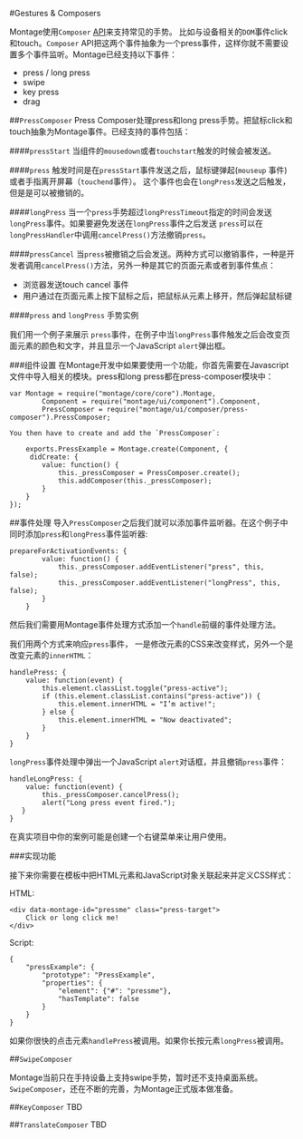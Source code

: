#Gestures & Composers

Montage使用`Composer` [API](https://github.com/montagejs/montage/tree/master/composer)来支持常见的手势。 比如与设备相关的`DOM`事件click和touch。`Composer` API把这两个事件抽象为一个press事件，这样你就不需要设置多个事件监听。Montage已经支持以下事件：

* press / long press
* swipe
* key press
* drag

##`PressComposer`
Press Composer处理press和long press手势。把鼠标click和touch抽象为Montage事件。已经支持的事件包括：

####`pressStart`
当组件的`mousedown`或者`touchstart`触发的时候会被发送。

####`press`
触发时间是在`pressStart`事件发送之后，鼠标键弹起(`mouseup` 事件) 或者手指离开屏幕（`touchend`事件）。 这个事件也会在`longPress`发送之后触发，但是是可以被撤销的。

####`longPress`
当一个`press`手势超过`longPressTimeout`指定的时间会发送 `longPress`事件。如果要避免发送在`longPress`事件之后发送 `press`可以在`longPressHandler`中调用`cancelPress()`方法撤销`press`。

####`pressCancel`
当`press`被撤销之后会发送。两种方式可以撤销事件，一种是开发者调用`cancelPress()`方法，另外一种是其它的页面元素或者到事件焦点：

* 浏览器发送touch cancel 事件
* 用户通过在页面元素上按下鼠标之后，把鼠标从元素上移开，然后弹起鼠标键

####`press` and `longPress` 手势实例

我们用一个例子来展示 `press`事件，在例子中当`longPress`事件触发之后会改变页面元素的颜色和文字，并且显示一个JavaScript `alert`弹出框。

###组件设置
在Montage开发中如果要使用一个功能，你首先需要在Javascript文件中导入相关的模块。press和long press都在press-composer模块中：

	var Montage = require("montage/core/core").Montage,
		    Component = require("montage/ui/component").Component,
		    PressComposer = require("montage/ui/composer/press-composer").PressComposer;

	You then have to create and add the `PressComposer`:

		exports.PressExample = Montage.create(Component, {
	     didCreate: {
	        value: function() {
	            this._pressComposer = PressComposer.create();
	            this.addComposer(this._pressComposer);
	        }
	    }
	});
	
##事件处理
导入`PressComposer`之后我们就可以添加事件监听器。在这个例子中同时添加`press`和`longPress`事件监听器:

	prepareForActivationEvents: {
	        value: function() {
	            this._pressComposer.addEventListener("press", this, false);
	            this._pressComposer.addEventListener("longPress", this, false);
	        }
	    }
	    
然后我们需要用Montage事件处理方式添加一个`handle`前缀的事件处理方法。

我们用两个方式来响应`press`事件， 一是修改元素的CSS来改变样式，另外一个是改变元素的`innerHTML`：

	handlePress: {
	    value: function(event) {
	        this.element.classList.toggle("press-active");
	        if (this.element.classList.contains("press-active")) {
	            this.element.innerHTML = "I’m active!";
	        } else {
	            this.element.innerHTML = "Now deactivated";
	        }
	    }
	}
	
`longPress`事件处理中弹出一个JavaScript `alert`对话框，并且撤销`press`事件：

	handleLongPress: {
	    value: function(event) {
	        this._pressComposer.cancelPress();
	        alert("Long press event fired.");
	   }
	}
	
在真实项目中你的案例可能是创建一个右键菜单来让用户使用。

###实现功能

接下来你需要在模板中把HTML元素和JavaScript对象关联起来并定义CSS样式：

HTML:

	<div data-montage-id="pressme" class="press-target">
	    Click or long click me!
	</div>
	
Script:

	{
	    "pressExample": {
	        "prototype": "PressExample",
	        "properties": {
	            "element": {"#": "pressme"},
	            "hasTemplate": false
	        }
	    }
	}
	
如果你很快的点击元素`handlePress`被调用。如果你长按元素`longPress`被调用。

##`SwipeComposer`

Montage当前只在手持设备上支持swipe手势，暂时还不支持桌面系统。`SwipeComposer`，还在不断的完善，为Montage正式版本做准备。

##`KeyComposer`
TBD

##`TranslateComposer`
TBD